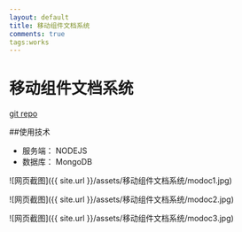 ```yaml
---
layout: default
title: 移动组件文档系统
comments: true
tags:works
---
```

#  移动组件文档系统

[git repo](https://github.com/mo-doc/mo-server-ex)


##使用技术

- 服务端： NODEJS
- 数据库： MongoDB



![网页截图]({{ site.url }}/assets/移动组件文档系统/modoc1.jpg)

![网页截图]({{ site.url }}/assets/移动组件文档系统/modoc2.jpg)

![网页截图]({{ site.url }}/assets/移动组件文档系统/modoc3.jpg)








